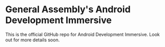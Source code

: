 # General Assembly's Android Development Immersive

This is the official GitHub repo for Android Development Immersive. Look out for more details soon. 
